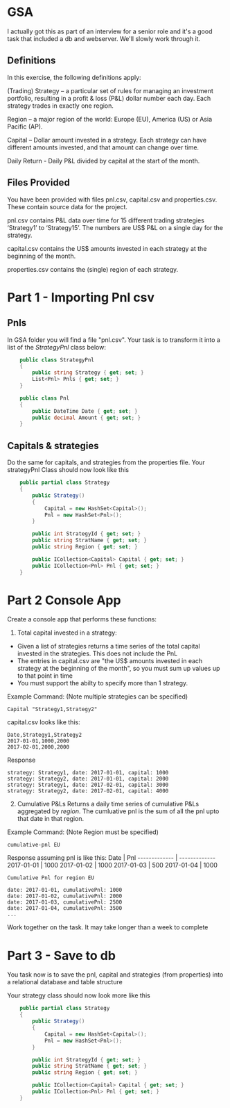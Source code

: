 

# GSA

I actually got this as part of an interview for a senior role and it's a good task that included a db and webserver. We'll slowly work through it.

## Definitions
In this exercise, the following definitions apply:

(Trading) Strategy – a particular set of rules for managing an investment portfolio, resulting in a profit & loss (P&L) dollar number
each day. Each strategy trades in exactly one region.

Region – a major region of the world: Europe (EU), America (US) or Asia Pacific (AP).

Capital – Dollar amount invested in a strategy. Each strategy can have different amounts invested, and that amount can change
over time.

Daily Return - Daily P&L divided by capital at the start of the month.

## Files Provided
You have been provided with files pnl.csv, capital.csv and properties.csv. These contain source data for the project.

pnl.csv contains P&L data over time for 15 different trading strategies ‘Strategy1’ to ‘Strategy15’. The numbers are US$ P&L on a
single day for the strategy.

capital.csv contains the US$ amounts invested in each strategy at the beginning of the month.

properties.csv contains the (single) region of each strategy.


# Part 1 - Importing Pnl csv
## Pnls 
In GSA folder you will find a file "pnl.csv". Your task is to transform it into a list of the _StrategyPnl_ class below:
```cs
    public class StrategyPnl
    {
        public string Strategy { get; set; }
        List<Pnl> Pnls { get; set; }
    }

    public class Pnl
    {
        public DateTime Date { get; set; }
        public decimal Amount { get; set; }
    }
```

## Capitals & strategies
Do the same for capitals, and strategies from the properties file. Your strategyPnl Class should now look like this 
```cs
    public partial class Strategy
    {
        public Strategy()
        {
            Capital = new HashSet<Capital>();
            Pnl = new HashSet<Pnl>();
        }

        public int StrategyId { get; set; }
        public string StratName { get; set; }
        public string Region { get; set; }

        public ICollection<Capital> Capital { get; set; }
        public ICollection<Pnl> Pnl { get; set; }
    }
```

# Part 2 Console App 
Create a console app that performs these functions:


1. Total capital invested in a strategy:
- Given a list of strategies returns a time series of the total capital invested in the strategies. This does not include the PnL
- The entries in capital.csv are "the US$ amounts invested in each strategy at the beginning of the month", so you must sum up values up to that point in time
- You must support the abilty to specify more than 1 strategy. 

Example Command: (Note multiple strategies can be specified)
```
Capital "Strategy1,Strategy2"
```

capital.csv looks like this:
```
Date,Strategy1,Strategy2
2017-01-01,1000,2000
2017-02-01,2000,2000
```

Response
```
strategy: Strategy1, date: 2017-01-01, capital: 1000
strategy: Strategy2, date: 2017-01-01, capital: 2000
strategy: Strategy1, date: 2017-02-01, capital: 3000
strategy: Strategy2, date: 2017-02-01, capital: 4000
```



2. Cumulative P&Ls
Returns a daily time series of cumulative P&Ls aggregated by *region*. The cumluative pnl is the sum of all the pnl upto that date in that region.  

Example Command: (Note Region must be specified)
```
cumulative-pnl EU
```
Response assuming pnl is like this:
Date | Pnl
------------- | -------------
2017-01-01 | 1000
2017-01-02 | 1000
2017-01-03 | 500
2017-01-04 | 1000

```
Cumulative Pnl for region EU

date: 2017-01-01, cumulativePnl: 1000
date: 2017-01-02, cumulativePnl: 2000
date: 2017-01-03, cumulativePnl: 2500
date: 2017-01-04, cumulativePnl: 3500
...
```

Work together on the task. It may take longer than a week to complete

# Part 3 - Save to db
You task now is to save the pnl, capital and strategies (from properties) into a relational database and table structure

Your strategy class should now look more like this
```cs
    public partial class Strategy
    {
        public Strategy()
        {
            Capital = new HashSet<Capital>();
            Pnl = new HashSet<Pnl>();
        }

        public int StrategyId { get; set; }
        public string StratName { get; set; }
        public string Region { get; set; }

        public ICollection<Capital> Capital { get; set; }
        public ICollection<Pnl> Pnl { get; set; }
    }
```

